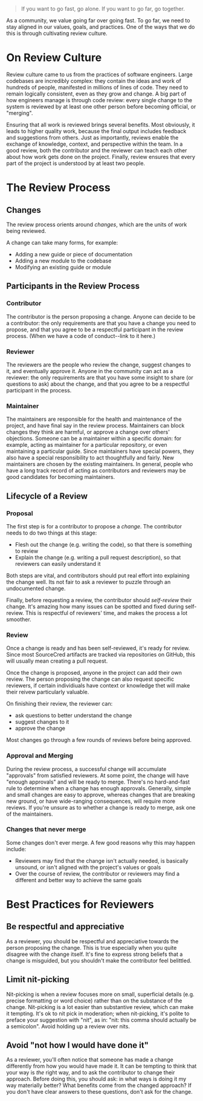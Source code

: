 > If you want to go fast, go alone. If you want to go far, go together.

As a community, we value going far over going fast. To go far, we need to stay
aligned in our values, goals, and practices. One of the ways that we do this is
through cultivating review culture.

# On Review Culture

Review culture came to us from the practices of software engineers. Large
codebases are incredibly complex: they contain the ideas and work of hundreds
of people, manifested in millions of lines of code. They need to remain
logically consistent, even as they grow and change. A big part of how engineers
manage is through code review: every single change to the system is reviewed by
at least one other person before becoming official, or "merging".

Ensuring that all work is reviewed brings several benefits. Most obviously, it
leads to higher quality work, because the final output includes feedback and
suggestions from others. Just as importantly, reviews enable the exchange of
knowledge, context, and perspective within the team. In a good review, both the
contributor and the reviewer can teach each other about how work gets done on
the project. Finally, review ensures that every part of the project is
understood by at least two people.

# The Review Process

## Changes
The review process orients around _changes_, which are the units of work being
reviewed.

A change can take many forms, for example:
- Adding a new guide or piece of documentation
- Adding a new module to the codebase
- Modifying an existing guide or module


## Participants in the Review Process

### Contributor

The contributor is the person proposing a change. Anyone can decide to be a
contributor: the only requirements are that you have a change you need to
propose, and that you agree to be a respectful participant in the review
process. (When we have a code of conduct--link to it here.)

### Reviewer

The reviewers are the people who review the change, suggest changes to it, and
eventually approve it. Anyone in the community can act as a reviewer: the only
requirements are that you have some insight to share (or questions to ask)
about the change, and that you agree to be a respectful participant in the
process.

### Maintainer

The maintainers are responsible for the health and maintenance of the project,
and have final say in the review process. Maintainers can block changes they
think are harmful, or approve a change over others' objections. Someone can be
a maintainer within a specific domain: for example, acting as maintainer for a
particular repository, or even maintaining a particular guide. Since
maintainers have special powers, they also have a special responsibility to act
thoughtfully and fairly. New maintainers are chosen by the existing
maintainers. In general, people who have a long track record of acting as
contributors and reviewers may be good candidates for becoming maintainers.

## Lifecycle of a Review

### Proposal
The first step is for a contributor to propose a _change_.
The contributor needs to do two things at this stage:
- Flesh out the change (e.g. writing the code), so that there is something to review
- Explain the change (e.g. writing a pull request description), so that reviewers can easily understand it

Both steps are vital, and contributors should put real effort into explaining the change well.
Its not fair to ask a reviewer to puzzle through an undocumented change.

Finally, before requesting a review, the contributor should _self-review_ their change.
It's amazing how many issues can be spotted and fixed during self-review.
This is respectful of reviewers' time, and makes the process a lot smoother.

### Review

Once a change is ready and has been self-reviewed, it's ready for review. Since
most SourceCred artifacts are tracked via repositories on GitHub, this will
usually mean creating a pull request.

Once the change is proposed, anyone in the project can add their own review.
The person proposing the change can also request specific reviewers, if certain
individiuals have context or knowledge thet will make their reivew particularly
valuable.

On finishing their review, the reviewer can:
- ask questions to better understand the change
- suggest changes to it
- approve the change

Most changes go through a few rounds of reviews before being approved.

### Approval and Merging

During the review process, a successful change will accumulate "approvals" from
satisfied reviewers. At some point, the change will have "enough approvals" and
will be ready to merge. There's no hard-and-fast rule to determine when a
change has enough approvals. Generally, simple and small changes are easy to
approve, whereas changes that are breaking new ground, or have wide-ranging
consequences, will require more reviews. If you're unsure as to whether a
change is ready to merge, ask one of the maintainers.

### Changes that never merge

Some changes don't ever merge. A few good reasons why this may happen include:
- Reviewers may find that the change isn't actually needed, is basically
  unsound, or isn't aligned with the project's values or goals
- Over the course of review, the contributor or reviewers may find a different
  and better way to achieve the same goals

# Best Practices for Reviewers

## Be respectful and appreciative

As a reviewer, you should be respectful and appreciative towards the person
proposing the change. This is true especially when you quite disagree with the
change itself. It's fine to express strong beliefs that a change is misguided,
but you shouldn't make the contributor feel belittled.

## Limit nit-picking

Nit-picking is when a review focuses more on small, superficial details (e.g.
precise formatting or word choice) rather than on the substance of the change.
Nit-picking is a lot easier than substantive review, which can make it
tempting. It's ok to nit pick in moderation; when nit-picking, it's polite to
preface your suggestion with "nit", as in: "nit: this comma should actually be
a semicolon". Avoid holding up a review over nits.

## Avoid "not how I would have done it"

As a reviewer, you'll often notice that someone has made a change differently
from how you would have made it. It can be tempting to think that your way is
_the_ right way, and to ask the contributor to change their approach. Before
doing this, you should ask: in what ways is doing it my way materially better?
What benefits come from the changed approach? If you don't have clear answers
to these questions, don't ask for the change.

